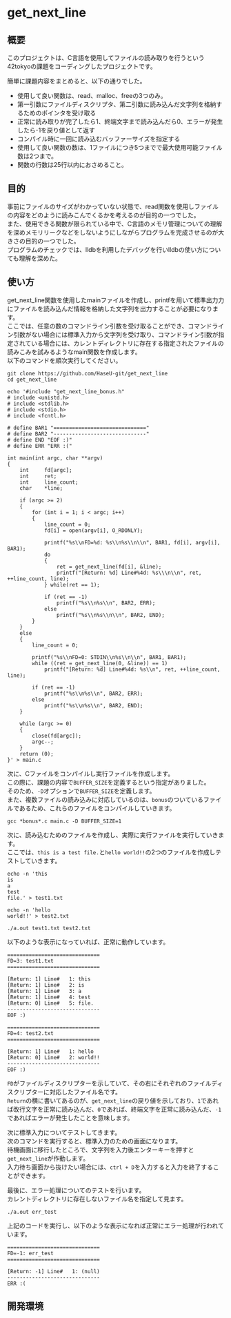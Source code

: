 # get_next_line

## 概要
このプロジェクトは、C言語を使用してファイルの読み取りを行うという42tokyoの課題をコーディングしたプロジェクトです。

簡単に課題内容をまとめると、以下の通りでした。  
- 使用して良い関数は、read、malloc、freeの3つのみ。  
- 第一引数にファイルディスクリプタ、第二引数に読み込んだ文字列を格納するためのポインタを受け取る
- 正常に読み取りが完了したら1、終端文字まで読み込んだら0、エラーが発生したら-1を戻り値として返す
- コンパイル時に一回に読み込むバッファーサイズを指定する  
- 使用して良い関数の数は、1ファイルにつき5つまでで最大使用可能ファイル数は2つまで。  
- 関数の行数は25行以内におさめること。  

## 目的
事前にファイルのサイズがわかっていない状態で、read関数を使用しファイルの内容をどのように読みこんでくるかを考えるのが目的の一つでした。  
また、使用できる関数が限られている中で、C言語のメモリ管理についての理解を深めメモリリークなどをしないようにしながらプログラムを完成させるのが大きさの目的の一つでした。  
プログラムのチェックでは、lldbを利用したデバッグを行いlldbの使い方についても理解を深めた。  

## 使い方
get_next_line関数を使用したmainファイルを作成し、printfを用いて標準出力力にファイルを読み込んだ情報を格納した文字列を出力することが必要になります。  
ここでは、任意の数のコマンドライン引数を受け取ることができ、コマンドライン引数がない場合には標準入力から文字列を受け取り、コマンドライン引数が指定されている場合には、カレントディレクトリに存在する指定されたファイルの読みこみを試みるようなmain関数を作成します。  
以下のコマンドを順次実行してください。  

```shell
git clone https://github.com/HaseU-git/get_next_line
cd get_next_line

echo '#include "get_next_line_bonus.h"
# include <unistd.h>
# include <stdlib.h>
# include <stdio.h>
# include <fcntl.h>

# define BAR1 "=============================="
# define BAR2 "------------------------------"
# define END "EOF :)"
# define ERR "ERR :("

int main(int argc, char **argv)
{
    int		fd[argc];
    int		ret;
    int		line_count;
    char	*line;

    if (argc >= 2)
    {
		for (int i = 1; i < argc; i++)
        {
            line_count = 0;
            fd[i] = open(argv[i], O_RDONLY);

            printf("%s\\nFD=%d: %s\\n%s\\n\\n", BAR1, fd[i], argv[i], BAR1);
			do
			{
				ret = get_next_line(fd[i], &line);
                printf("[Return: %d] Line#%4d: %s\\\n\\n", ret, ++line_count, line);
			} while(ret == 1);

            if (ret == -1)
                printf("%s\\n%s\\n", BAR2, ERR);
            else
                printf("%s\\n%s\\n\\n", BAR2, END);
        }
    }
    else
    {
		line_count = 0;

		printf("%s\\nFD=0: STDIN\\n%s\\n\\n", BAR1, BAR1);
        while ((ret = get_next_line(0, &line)) == 1)
            printf("[Return: %d] Line#%4d: %s\\n", ret, ++line_count, line);

        if (ret == -1)
            printf("%s\\n%s\\n", BAR2, ERR);
        else
            printf("%s\\n%s\\n", BAR2, END);
    }

	while (argc >= 0)
	{
        close(fd[argc]);
		argc--;
	}
	return (0);
}' > main.c
```

次に、Cファイルをコンパイルし実行ファイルを作成します。  
この際に、課題の内容で`BUFFER_SIZE`を定義するという指定がありました。  
そのため、`-D`オプションで`BUFFER_SIZE`を定義します。  
また、複数ファイルの読み込みに対応しているのは、`bonus`のついているファイルであるため、これらのファイルをコンパイルしていきます。  

```shell
gcc *bonus*.c main.c -D BUFFER_SIZE=1
```

次に、読み込むためのファイルを作成し、実際に実行ファイルを実行していきます。  
ここでは、`this is a test file.`と`hello world!!`の2つのファイルを作成しテストしていきます。  

```shell
echo -n 'this
is
a
test
file.' > test1.txt

echo -n 'hello
world!!' > test2.txt

./a.out test1.txt test2.txt
```

以下のような表示になっていれば、正常に動作しています。  

```
==============================
FD=3: test1.txt
==============================

[Return: 1] Line#   1: this
[Return: 1] Line#   2: is
[Return: 1] Line#   3: a
[Return: 1] Line#   4: test
[Return: 0] Line#   5: file.
------------------------------
EOF :)

==============================
FD=4: test2.txt
==============================

[Return: 1] Line#   1: hello
[Return: 0] Line#   2: world!!
------------------------------
EOF :)
``` 

`FD`がファイルディスクリプターを示していて、その右にそれぞれのファイルディスクリプターに対応したファイル名です。  
`Return`の横に書いてあるのが、`get_next_line`の戻り値を示しており、`1`であれば改行文字を正常に読み込んだ、`0`であれば、終端文字を正常に読み込んだ、`-1`であればエラーが発生したことを意味します。  

次に標準入力についてテストしてきます。  
次のコマンドを実行すると、標準入力のための画面になります。  
待機画面に移行したところで、文字列を入力後エンターキーを押すと`get_next_line`が作動します。  
入力待ち画面から抜けたい場合には、`ctrl + D`を入力すると入力を終了することができます。  

最後に、エラー処理についてのテストを行います。  
カレントディレクトリに存在しないファイル名を指定して見ます。  

```shell
./a.out err_test
```

上記のコードを実行し、以下のような表示になれば正常にエラー処理が行われています。  

```
==============================
FD=-1: err_test
==============================

[Return: -1] Line#   1: (null)
------------------------------
ERR :(
```

## 開発環境
